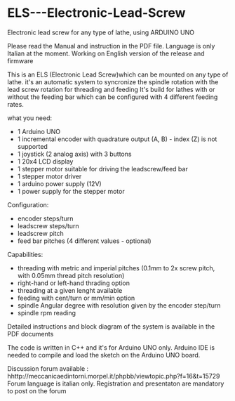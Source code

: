 # ELS---Electronic-Lead-Screw
Electronic lead screw for any type of lathe, using ARDUINO UNO

Please read the Manual and instruction in the PDF file. Language is only Italian at the moment.
Working on English version of the release and firmware

This is an ELS (Electronic Lead Screw)which can be mounted on any type of lathe.
it's an automatic system to syncronize the spindle rotation with the lead screw rotation for threading and feeding
It's build for lathes with or without the feeding bar which can be configured with 4 different feeding rates.

what you need:
- 1 Arduino UNO
- 1 incremental encoder with quadrature output (A, B) - index (Z) is not supported
- 1 joystick (2 analog axis) with 3 buttons
- 1 20x4 LCD display
- 1 stepper motor suitable for driving the leadscrew/feed bar
- 1 stepper motor driver
- 1 arduino power supply (12V)
- 1 power supply for the stepper motor

Configuration:
- encoder steps/turn
- leadscrew steps/turn
- leadscrew pitch
- feed bar pitches (4 different values - optional)

Capabilities:
- threading with metric and imperial pitches (0.1mm to 2x screw pitch, with 0.05mm thread pitch resolution)
- right-hand or left-hand thrading option
- threading at a given lenght available
- feeding with cent/turn or mm/min option
- spindle Angular degree with resolution given by the encoder step/turn
- spindle rpm reading

Detailed instructions and block diagram of the system is available in the PDF documents

The code is written in C++ and it's for Arduino UNO only. Arduino IDE is needed to compile and load the sketch on the Arduino UNO board.

Discussion forum available : hhttp://meccanicaedintorni.morpel.it/phpbb/viewtopic.php?f=16&t=15729
Forum language is italian only. Registration and presentaton are mandatory to post on the forum

